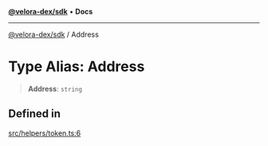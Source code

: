 [**@velora-dex/sdk**](../README.md) • **Docs**

***

[@velora-dex/sdk](../globals.md) / Address

# Type Alias: Address

> **Address**: `string`

## Defined in

[src/helpers/token.ts:6](https://github.com/VeloraDEX/paraswap-sdk/blob/feat/velora/src/helpers/token.ts#L6)
